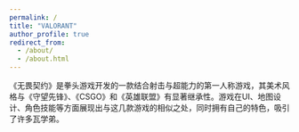 ```yaml
---
permalink: /
title: "VALORANT"
author_profile: true
redirect_from: 
  - /about/
  - /about.html
---
```


《无畏契约》是拳头游戏开发的一款结合射击与超能力的第一人称游戏，其美术风格与《守望先锋》、《CSGO》和《英雄联盟》有显著继承性。游戏在UI、地图设计、角色技能等方面展现出与这几款游戏的相似之处，同时拥有自己的特色，吸引了许多瓦学弟。


